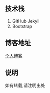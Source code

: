 ## 技术栈

1. GitHub Jekyll
2. Bootstrap

## 博客地址

[个人博客](https://wulongmiao.github.io/ "个人博客")

## 说明

如有转载,请注明出处
